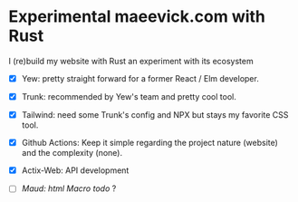 # Experimental maeevick.com with Rust

I (re)build my website with Rust an experiment with its ecosystem

- [x] Yew: pretty straight forward for a former React / Elm developer.
- [x] Trunk: recommended by Yew's team and pretty cool tool.
- [x] Tailwind: need some Trunk's config and NPX but stays my favorite CSS tool.
- [x] Github Actions: Keep it simple regarding the project nature (website) and the complexity (none).

- [x] Actix-Web: API development
- [ ] _Maud: html Macro todo_ ?
